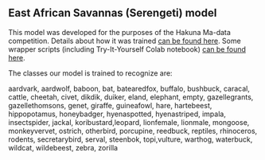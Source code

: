 ## East African Savannas (Serengeti) model

This model was developed for the purposes of the Hakuna Ma-data competition. Details about how it was trained [can be found here](https://github.com/Appsilon/serengeti). Some wrapper scripts (including Try-It-Yourself Colab notebook) [can be found here](https://github.com/Appsilon/serengeti_try_it_yourself).

The classes our model is trained to recognize are:

aardvark, aardwolf, baboon, bat, batearedfox, buffalo, bushbuck, caracal, cattle, cheetah, civet, dikdik, duiker, eland, elephant, empty, gazellegrants, gazellethomsons, genet, giraffe, guineafowl, hare, hartebeest, hippopotamus, honeybadger, hyenaspotted, hyenastriped, impala, insectspider, jackal, koribustard,leopard, lionfemale, lionmale, mongoose, monkeyvervet, ostrich, otherbird, porcupine, reedbuck, reptiles, rhinoceros, rodents, secretarybird, serval, steenbok, topi,vulture, warthog, waterbuck, wildcat, wildebeest, zebra, zorilla
